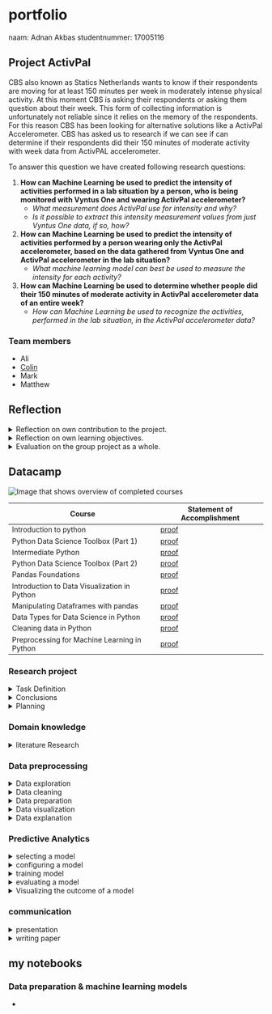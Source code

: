 # portfolio
naam: Adnan Akbas
studentnummer: 17005116

## Project ActivPal
CBS also known as Statics Netherlands wants to know if their respondents are moving for at least 150 minutes per week in
moderately intense physical activity. At this moment CBS is asking their respondents or asking them question about 
their week.  This form of collecting information is unfortunately not reliable since it relies on the  memory 
of the respondents.  For this reason CBS has been looking for alternative solutions like a ActivPal Accelerometer. CBS 
has asked us to research if we can see if  can determine if their respondents did their 150 minutes of moderate 
activity with week data from ActivPAL accelerometer.

To answer this question we have created following research questions:

 1. **How can Machine Learning be used to predict the intensity of activities performed in a lab situation by a person, who is being monitored with Vyntus One and wearing ActivPal accelerometer?**
	 - *What measurement does ActivPal use for intensity and why?*
	 -  *Is it possible to extract this intensity measurement values from just Vyntus One data, if so, how?*
 2. **How can Machine Learning be used to predict the intensity of activities performed by a person wearing only the ActivPal accelerometer, based on the data gathered from Vyntus One and ActivPal accelerometer in the lab situation?**
	 - *What machine learning model can best be used to measure the intensity for each activity?*
 3. **How can Machine Learning be used to determine whether people did their 150 minutes of moderate activity in ActivPal accelerometer data of an entire week?**
	 -  *How can Machine Learning be used to recognize the activities, performed in the lab situation, in the ActivPal accelerometer data?*



### Team members
- Ali
- [Colin](https://github.com/colinrw/ActivPal-Portfolio)
- Mark
- Matthew

## Reflection

<details> <summary>Reflection on own contribution to the project.</summary>

**situation**

**task**

**action**

**result**

**reflection**

</details>

<details> <summary>Reflection on own learning objectives.</summary>

**situation**

**task**

**action**

**result**

**reflection**

</details>

<details> <summary>Evaluation on the group project as a whole.</summary>

**situation**

**task**

**action**

**result**

**reflection**

</details>


## Datacamp
  ![Image that shows overview of completed courses](evidence/images/datacamp.PNG)

 |Course|Statement of Accomplishment|
 |------|---------------------------|
 | Introduction to python |[proof](evidence/datacamp/introduction_to_python.pdf)|
 | Python Data Science Toolbox (Part 1) |[proof](evidence/datacamp/python_data_science_toolbox_part_1.pdf)|
 | Intermediate Python |[proof](evidence/datacamp/intermediate_python.pdf)|
 | Python Data Science Toolbox (Part 2) |[proof](evidence/datacamp/python_data_science_toolbox_part_2.pdf)|
 | Pandas Foundations |[proof](evidence/datacamp/pandas_foundations.pdf)|
 | Introduction to Data Visualization in Python |[proof](evidence/datacamp/introduction_to_data_visualization_in_python.pdf) |
 | Manipulating Dataframes with pandas |[proof](evidence/datacamp/manipulating_dataframes_with_pandas.pdf)|
 | Data Types for Data Science in Python |[proof](evidence/datacamp/data_types_for_data_science_in_python.pdf)|
 | Cleaning data in Python |[proof](evidence/datacamp/cleaning_data_in_python.pdf)|
 | Preprocessing for Machine Learning in Python |[proof](evidence/datacamp/preprocessing_for_machine_learning_in_python.pdf)|


### Research project
<details> <summary>Task Definition</summary>

In the research plan, I have written the second iteration of the problem domain/context while my teammates have worked on other parts. 
Where they have defined the research question among others. In the second iteration, I have processed the feedback we got from one of our teachers. 


``
Statistics Netherlands (CBS) has the wish to see if their respondents are moving for at least 150
minutes per week in moderately intense physical activity.
Currently, they are measuring by asking their respondent or health surveys. The issue with this is
that people are not very good at estimating the time they spent on moving and sport. This of course
causes that they don't have very reliable data to work with. Therefor CBS has been looking into
alternatives like the ActivPal accelerometer in combination with machine learning to give better and
more accurate results when measuring the intensity of certain activities.
Because of this the CBS started to collect lab tests and started to measure the movements of 41
correspondents in their regular workweek by using the Activepal Accelerator. It's our job to analyse,
structure and build machine learning algorithms based on the collected data to see if we can
determine if people adhere to (inter)national norm for physical activities and if we could measure
the intensity of movement (without the heart rate information).
``

src: [research_plan.pdf](evidence/documents/research_plan.pdf)

</details>

<details> <summary>Conclusions</summary>

Colin and I have written the conclusion in the paper. First, we discussed what the conclusion should be. Then I have
written the first iteration of the conclusion. Colin has written the second, third and fourth iteration of the conclusion.
Each iteration we discussed if the written conclusion is right or if it needs to change. 

Conclusion from the paper:
```
This research shows that it is possible to use Machine Learning to determine if people did their 150 minutes of moderate
 activity within a week. The only issue with this determination lies with the reliability and accuracy of the models 
that make this determination. Recognizing which activity is performed can be predicted with fairly high accuracy, 
the only issue comes with predicting cycling light and heavy. The acceleration data of these activities is almost 
identical and therefore harder to differentiate between. The reason why it is not possible to accurately determine 
if the respondent reached the 150 minutes is because the MET prediction models are overfitting on the training data set.
 This is caused by not having enough respondent characteristics data for the models to generalize. After analysing the 
results of the MET models, we concluded that the MET models were not able to accurately predict the MET values. This 
resulted in not being able to accurately determine if the respondents have done their 150 minutes of moderate intense activity.  
```

</details>

<details> <summary>Planning</summary>

At the beginning of our project, we have decided that we will use Jira as our scrum board, will implement Scrum in our way and won't follow it to the detail.

Our process looked as follows. At the start of each sprint, we decided what the sprint goal is. With a goal in mind, we created tasks which each team member could choose and take it on themself.
Each task can be modified, removed or created while the sprint was going on but it always after discussing with the group.
At 9:30 am from Monday to Friday we were holding a stand-up. At the stand-up we discussed what we did a day earlier, going to today and if we are stuck with something.
We also held retrospectives at the end of each sprint, where we discussed our progress and teamwork.

## My role in scrum
I didn't have a specific role in the scrum process other than a developer but I did actively participate in each phase of the scrum process. At the sprint planning, I have actively created the task after discussing with the team. At the same time, I would assign a task to myself unless other team members would want them. In some cases, we would assign multiple members to a task.  Jira inherently doesn't support assigning multiple members to a task. That's why we would write the names of the assigned members to the tasks.
Each morning I would join the stand-up with my other team members and explain what I did yesterday, what I am gonna do today and if I need help.  At the end of each sprint, I would join retrospective and give my input. I would say what we did well, what didn't go well and what I wish next sprint would get better.

[More information on our take](topics/research_project/planning.md)

</details>

### Domain knowledge

<details> <summary>literature Research</summary>

I have found following literature:
- [Random forest classifier by Tin Kam Ho](evidence/documents/random_forest_classifier_tin_kam_ho.pdf)
- [An Activity Recognition Framework Deploying the Random Forest Classifier and A Single Optical Heart Rate Monitoring and Triaxial Accelerometer Wrist-Band](evidence/documents/activity_recognition_framework_deploying_the_random_forest_classififier.pdf)

</details>


### Data preprocessing
<details> <summary>Data exploration</summary>

I tried to get an idea if there was a pattern in my dataset. If I say pattern I mean that the acceleration data has 
certain behaviour for an activity. The image below does show it quite clearly that each activity has a unique pattern.
 The only exception here is that cycling light and heavy looks quite the same.  At the time I excepted that the activity
  recognition model would have some difficulty to keep them apart.

![Image that shows plots which show in turn patterns of each activity](evidence/images/combination.png)
[Src of the image](evidence/python_notebook/activity_visualization.pdf)

[More Examples](topics/data_preprocessing/data_exploration.md)

</details>

<details> <summary>Data cleaning</summary>

Our dataset was provided by CBS in cleaned state, so there was not much cleaning to do.

</details>

<details> <summary>Data preparation</summary>

I have developed almost all of the data preparation code for Activity Recognition model. First I have developed a 
function that extracts features from accelerometer dataset of a respondent. In this function, we are creating new features which summarize a certain time range.
I specifically created the features standard deviation and mean of Y and Z-axis. Mathew worked on the features mean and standard deviation of the X-axis. I just copied the Mathew code and modified for my use. 
In the end, I am also removing any rows that have any null values.

````python
def extract_features_from_correspondent(correspondent):
    features_df = pd.DataFrame(columns=features_columns, index=pd.to_datetime([]))

    # Getting dataset for a correspodent
    activities_df = read_functions.read_activities(correspondent)
        
    for activity_name in activities:
        activity = activities_df.loc[activity_name]
        if not activity.empty:
            start_time = activity.start
            stop_time = activity.stop
            activpal_df = activpal.read_data(correspondent, start_time, stop_time)

            # denormalizing dataset
            activpal_df['x'] = math_helper.convert_value_to_g(activpal_df['pal_accX'])
            activpal_df['y'] = math_helper.convert_value_to_g(activpal_df['pal_accY'])
            activpal_df['z'] = math_helper.convert_value_to_g(activpal_df['pal_accZ'])

            date_range = pd.date_range(start_time, stop_time, freq=str(segment_size) + 'S')
            
            for time in date_range:
                segment_time = time + pd.DateOffset(seconds=segment_size)
                activpal_segment = activpal_df[(activpal_df.index >= time) & (activpal_df.index < segment_time)]

                stdev_x =  statistics.stdev(activpal_segment['x']) if len(activpal_segment['x']) >= 2 else 0
                mean_x = activpal_segment['x'].mean()

                stdev_y =  statistics.stdev(activpal_segment['y']) if len(activpal_segment['y']) >= 2 else 0
                mean_y = activpal_segment['y'].mean()

                stdev_z =  statistics.stdev(activpal_segment['z']) if len(activpal_segment['z']) >= 2 else 0
                mean_z = activpal_segment['z'].mean()  


                features_df.loc[segment_time] = [stdev_x, mean_x, stdev_y, mean_y, stdev_z, mean_z, activity_name]

    features_df.dropna(how='any', inplace=True)

    return features_df
````

I have also developed a function that makes it easier to create one dataset where all features dataset from respondents merged.

````python
def extract_features_from_correspondents(correspodents):
    all_features_df = pd.DataFrame(index=pd.to_datetime([]))

    for correspodent in correspodents:
        print("Extracting " + correspodent)
        
        features_df     = extract_features_from_correspondent(correspodent)
        all_features_df = pd.concat([all_features_df, features_df])
    
    print("Done extracting features")

    return all_features_df

def extract_features_from_all_correspondents(exclude_test_correspodent = True):
    
    exclude_directory = ['output', 'throughput', 'Test data','.ipynb_checkpoints']
    exclude_respodents = ['BMR015','BMR025','BMR027', 'BMR035', 'BMR051', 'BMR054', 'BMR060', 'BMR099', 'BMR100']
    
    exclude = exclude_respodents + exclude_directory
    
    if (exclude_test_correspodent):
        exclude = exclude + test_users
    
    correspodents = []
    
    for directory in os.walk('../../data'):
        if directory[0] == '../../data':
            correspodents = directory[1]
            
    for exclude_item in exclude:
        if exclude_item in correspodents:
            correspodents.remove(exclude_item)
        
    return extract_features_from_correspondents(correspodents)
```` 

Next, I am converting activity labels to binary categories so that model can use them.

````python
features_dataset[activity_columns] = 0

#features_dataset.loc[(features_dataset['activiteit'] == 'springen'), 'activity_jumping'] = 1
#features_dataset.loc[(features_dataset['activiteit'] == 'traplopen'), 'activity_traplopen'] = 1
features_dataset.loc[(features_dataset['activiteit'] == 'lopen'), 'activity_walking'] = 1
features_dataset.loc[(features_dataset['activiteit'] == 'rennen'), 'activity_running'] = 1
features_dataset.loc[(features_dataset['activiteit'] == 'staan'), 'activity_standing'] = 1
features_dataset.loc[(features_dataset['activiteit'] == 'zitten'), 'activity_sitten'] = 1
features_dataset.loc[(features_dataset['activiteit'] == 'fietsen licht'), 'activity_cycling_light'] = 1
features_dataset.loc[(features_dataset['activiteit'] == 'fietsen zwaar'), 'activity_cycling_heavy'] = 1

features_dataset.drop('activiteit', axis=1, inplace=True)
````


All of the provided code can be found in each of these python notebooks below:
- [all_steps_activity recognition_final_version_split_cycling_12_1_seconds](evidence/python_notebook/all_steps_activity_recognition_final_version_split_cycling_12_1_seconds.pdf)
- [all_steps_activity recognition_final_version_split_cycling_8_9_seconds](evidence/python_notebook/all_steps_activity_recognition_final_version_split_cycling_8_9_seconds.pdf)
- [all_steps_activity recognition_final_version_split_cycling_7_seconds](evidence/python_notebook/all_steps_activity_recognition_final_version_split_cycling_7_seconds.pdf)
 
[More Examples](topics/data_preprocessing/data_preparation.md)

</details>

<details> <summary>Data visualization</summary>
To get an idea what kind of features we could use I did some research into our data.
I made a line plot for each activity for different respondents.  The image below shows clearly that each activity has a unique pattern. So with this information, I concluded that we could use standard deviation and mean of each axis as features. 

![Image that shows plots which show in turn patterns of each activity](evidence/images/combination.png)
[Src of the image](evidence/python_notebook/activity_visualization.pdf)
</details>

<details> <summary>Data explanation</summary>

I have written the first version of the subject "subjects" of the chapter "data" where I described the characteristics of our subject.
I have also written the first version of the subchapter "study design" of the chapter "data".


CBS provided us ActivPAL accelerometer dataset, Vytnus dataset and activity log file of each of 31 respondents. They also provided us data from other devices but these were not used in our project. We also got an excel file where they described the characteristics of the respondents.  
  
**Activity log dataset**

This dataset was used for developing both MET-regression en activity recognition models. In the case of Activity recognition models, it was used to label accelerometer data.

| column | datatype | description | 
|--------|----------|-------------|
|activiteit| text | the name of an activity| 
| start| text |The date and time when an activity was started  | 
| stop| text|The date and time when an activity ended | 

**Vyntus  dataset** 
  
Vyntus is a device which analyzes the breathing of a person. The Vyntus dataset contains a lot of features but we only used specific features in the MET-regression models 
  
| column | datatype | description|   
|--------|----------|------------|  
|vyn_time| timestamp| The date and time when breathing is analyzed |   
| vyn_VO2 | int | rate of oxygen consumption | 

**ActivPAL dataset** 

This dataset was both used to develop both MET-regression and activity recognition models

| column | datatype | description|   
|--------|----------|------------|  
|pal_time| timestamp| The date and time when accelerometer data is recorded |   
| pal_accX| int | scaled value of gravitational acceleration of the X axis | 
| pal_accY| int | scaled value of gravitational acceleration of the Y axis | 
| pal_accZ| int | scaled value of gravitational acceleration of the Z axis | 

</details>


### Predictive Analytics

<details> <summary>selecting a model</summary>

The model I selected for recognizing activity was based on a paper and experiments.  The paper [detection of type, duration and intensity of physical activity using an accelerometer](evidence/documents/physical_activity_recognition.pdf) showed us that they were able to recognize activity with high accuracy on their acceleration dataset.  For this reason  I experimented with decision tree and I saw some great results. After looking into more depth into decision tree and getting some suggestions from teacher I started to experiment with random forest model. The reason for this is that decision trees tend to overfit and with how random forest model work it would less do so.

So I looked at accuracy, precision and recall of random forest and decision tree model on the validation dataset. What I saw was that random forest model gave us the best results on all metrics as you can also see below:


**Validation results**

| Model | Accuracy | Precision | Recall |  
|-------|----------|-----------|--------|  
|Decision tree |0.96|0.96|0.96|  
|Random forest |0.97|0.98|0.98|  
  
Evidence: [all_steps_activity_recognition.ipyn](../../evidence/python_notebook/all_steps_activity_recognition.ipynb)
I do need to tell you that these results were from a validation/training dataset which I balanced it.


</details>

<details> <summary>configuring a model</summary>

There is allot of hyperparameters to configure in random forest model.  The paper  [An Activity Recognition Framework Deploying the Random Forest Classifier and A Single Optical Heart Rate Monitoring and Triaxial Accelerometer Wrist-Band](evidence/documents/activity_recognition_framework_deploying_the_random_forest_classififier.pdf)
 also uses the random forest model to recognize activities from acceleration data. The hyper parameters configuration in that paper was the same as default configuration used in RandomForestClassfier from sckit but only**n_estimators**parameter was modified. I didn't find a reason to modify the rest of the hyper parameters.

So to configure the**n_estimators**which means the number of trees I created a script. It automatically chooses the number of trees that gives the highest amount of accuracy on the validation dataset.

```python
    n_estimator_numbers = range(10,200,1)
    print(n_estimator_numbers)

    for i in n_estimator_numbers:
        rfc_t = RandomForestClassifier(n_estimators=i, random_state=0)
        rfc_t.fit(train_x, train_y)

        predictions = rfc_t.predict(valid_x)
        accuracy_scores.append(accuracy_score(valid_y, predictions, normalize=True))

    np_accuracy_scores = np.array(accuracy_scores)
    number_of_trees = np.argmax(np_accuracy_scores)  + 10
```

src: [all_steps_activity_recognition_final_version_split_cycling_time_segment](evidence/python_notebook/all_steps_activity_recognition_final_version_split_cycling_time_segment.pdf)

Running this script for each time segment I quickly found the best time segment size and best amount of trees. In the table below you can find the results sorted on cross_val_accuracy:

| Time segment size | number_of_trees | accuracy | precision | recall | cross_val_accuracy | cross_val_precision | cross_val_recall |
|-------------------|-----------------|----------|-----------|--------|--------------------|---------------------|------------------|
| 7.0 | 203 | 0.952673| 0.953509 | 0.952673 | 0.827059| 0.843252 | 0.827059 |
|12.1|93|0.968373|0.969834|0.968373|0.822249|0.836513|0.822249|
|8.9|171|0.962306|0.963374|0.962306|0.817187|0.836683|0.817187|
|8.4|141|0.954974|0.956978|0.954974|0.817032|0.834617|0.817032|
|12.0|21|0.949025|0.954751|0.949025|0.816752|0.841591|0.816752|

</details>


<details> <summary>training model</summary>

For training purposes, I have split my dataset into training and validation dataset. 80% of the dataset is used for training and 20% of the dataset is used for validation. For this, I have made use of the function train_test_split from sci-kit learn as seen below.

```python
x = features_dataset[features_columns[:-1]]
y = features_dataset[activity_columns]

## split
x_train, x_valid, y_train, y_valid = train_test_split(x, y, test_size=0.2, random_state=0)
```
Checking random forest model on the validation dataset. I found that it didn't underfit at all and it overfitted very little. I have added the results below:

| Time segment size | number_of_trees | accuracy | precision | recall| 
|-------------------|-----------------|----------|-----------|-------|  
| 7.0 | 203 | 0.95| 0.95 | 0.95 |
|12.1|93|0.96|0.96|0.96| 
|8.9|171|0.94|0.94|0.94|

These results were quite high and got me a bit suspicious. So i used k-fold cross validation and got a bit more realistic results as you can see below.

|Time segment size |number of trees | accuracy| precision | recall  |  
|------------------|----------------|---------|-----------|---------|  
| 7.0 | 203 | 0.83 (+/- 0.04)| 0.84 (+/- 0.04) |  0.83 (+/- 0.04) |  
|12.1|93|0.82 (+/- 0.05)| 0.84 (+/- 0.04)|0.82 (+/- 0.05)|  
|8.9|171|0.82 (+/- 0.04)| 0.84 (+/- 0.04)|0.82 (+/- 0.04)|

So I didn't take any actions to remedy overfitting or underfitting because it wasn't needed. I am quite happy with these results

evidences:

- [all_steps_activity recognition_final_version_split_cycling_12_1_seconds](evidence/python_notebook/all_steps_activity_recognition_final_version_split_cycling_12_1_seconds.pdf)
- [all_steps_activity recognition_final_version_split_cycling_8_9_seconds](evidence/python_notebook/all_steps_activity_recognition_final_version_split_cycling_8_9_seconds.pdf)
- [all_steps_activity recognition_final_version_split_cycling_7_seconds](evidence/python_notebook/all_steps_activity_recognition_final_version_split_cycling_7_seconds.pdf)
 


</details>

<details> <summary>evaluating a model</summary>

**validation dataset**

| Time segment size | number of trees | accuracy | precision | recall |
|-------------------|-----------------|----------|-----------|--------|
| 7.0 | 203 | 0.95| 0.95 | 0.95 |
|12.1|93|0.96|0.96|0.96| 
|8.9|171|0.94|0.94|0.94|

**Test dataset**

| Time segment size | number of trees | accuracy | precision | recall |
|-------------------|-----------------|----------|-----------|--------|
| 7.0 | 203 | 0.84| 0.84 | 0.84 |
|12.1|93|0.85|0.85|0.85| 
|8.9|171|0.86|0.86|0.86|


**k-fold cross-validation(5 folds)  on train/validation dataset**

| Time segment size | number of trees | accuracy | precision | recall  |  
|-------------------|-----------------|----------|-----------|---------|
| 7.0 | 203 | 0.83 (+/- 0.04)| 0.84 (+/- 0.04) |  0.83 (+/- 0.04) |  
|12.1|93|0.82 (+/- 0.05)| 0.84 (+/- 0.04)|0.82 (+/- 0.05)|  
|8.9|171|0.82 (+/- 0.04)| 0.84 (+/- 0.04)|0.82 (+/- 0.04)|


src:

- [all_steps_activity recognition_final_version_split_cycling_12_1_seconds](evidence/python_notebook/all_steps_activity_recognition_final_version_split_cycling_12_1_seconds.pdf)
- [all_steps_activity recognition_final_version_split_cycling_8_9_seconds](evidence/python_notebook/all_steps_activity_recognition_final_version_split_cycling_8_9_seconds.pdf)
- [all_steps_activity recognition_final_version_split_cycling_7_seconds](evidence/python_notebook/all_steps_activity_recognition_final_version_split_cycling_7_seconds.pdf)

Looking at these results I can conclude that dataset summerized with time segment size 8.9 seconds gives best result.

</details>



<details> <summary>Visualizing the outcome of a model</summary>

##### confusion matrix
I have created multiple confusion matrix of the model prediction on validation and test datasets. 
With this, I could see clearly where the model has difficulty. I have added an example below where you can see that 
my model has al lot of difficulty with light and heavy cycling.

Confusion matrix on test dataset with segment size of 7 seconds

![Confusion matrix on test dataset](evidence/images/confusion_matrix_test.png)
src: [all_steps_activity recognition_final_version_split_cycling_7_seconds](evidence/python_notebook/all_steps_activity_recognition_final_version_split_cycling_7_seconds.pdf)


#### plotting weekdata

I have worked together with Ali on application to analyze week data. I have developed the part which plots week data analyzes results.
This gives great insight into how the model performs on real data. Below you can find an example on the day worth of accelerometer data.

![Plot on day data](evidence/images/plot_day%20of_week_data.png)

</details>


### communication
<details> <summary>presentation</summary>

| Week | Contrubition | Link |
|------|--------------|------|
|1|No presentation||
|2|Contributed to the presentation by adding content to dia 5|[Week 2 presentation](evidence/presentations/week_2_internal.pdf)|
|3|Contributed to the presentation by adding content to dia 4 and I gave the presentation.|[Week 3 presentation](evidence/presentations/week_3_internal.pdf)|
|4|Contributed to the presentation by adding content to dia 2, 3, 12 and 13|[Week 4 presentation](evidence/presentations/week_4_external.pdf)|
|5|Contributed to the presentation by adding content to dia 3|[Week 5 presentation](evidence/presentations/week_5_internal.pdf)|
|6|Contributed to the presentation by adding content to dia 4, 5 and 6|[Week 6 presentation](evidence/presentations/week_6_internal.pdf)|
|7|Contributed to the presentation by adding content to dia 6 and I gave the presentation.|[Week 7 presentation](evidence/presentations/week_7_internal.pdf)|
|8|Contributed to the presentation by adding content to dia 8, 9, 10 and 11.|[Week 8 presentation](evidence/presentations/week_8_external.pdf)|
|9|Contributed to the presentation by adding content to dia 4.| [Week 9 presentation](evidence/presentations/week_9_internal.pdf)|
|10|Contributed to the presentation by adding content to dia 5 with Ali Safdari| [Week 10 presentation](evidence/presentations/week_10_internal.pdf)|
|11|Contributed to the presentation by adding content to dia 4.| [Week 11 presentation](evidence/presentations/week_11_internal.pdf)|
|12||
|13|Contributed to the presentation by adding content to dia 4.| [Week 13 presentation](evidence/presentations/week_13_external.pdf)|
|14|Contributed to the presentation by adding content to dia 4 and I gave the presentation| [Week 14 presentation](evidence/presentations/week_14_internal.pdf)|
|15|I didn't contribute anything | [Week 15 presentation](evidence/presentations/week_15_internal.pdf)|

</details>

<details> <summary>writing paper</summary>

|Contribution|Iteration|Chapter|Link|
|------------|---------|-------|----|
|Wrote 1e iteration together with Ali Safdari. I tried to write it alone but I couldn't put the infromation about the method in the right way. Ali wrote the text while I told him what needs to be in the paper.|1| Subchapter activity recognition of chapter method|[1e iteration of subchapter acitivity recognition chapter method](evidence/paper_chapters/method_activity_recognition_version_1.pdf)|
|Processed feedback from my teammates |2| Subchapter activity recognition of chapter method|[2e iteration of subchapter acitivity recognition of chapter method](evidence/paper_chapters/method_activity_recognition_version_2.pdf)|
|Processed feedback from my teammates |3| Subchapter activity recognition of chapter method|[3e iteration of subchapter acitivity recognition of chapter method](evidence/paper_chapters/method_activity_recognition_version_3.pdf)|
|Wrote 1e iteration |1| Subchapter activity recognition of chapter result|[1e iteration of subchapter acitivity recognition of chapter result](evidence/paper_chapters/result_activity_recognition_version_1.pdf)|
|Processed feedback from my teammates|2| Subchapter activity recognition of chapter result|[2e iteration of subchapter acitivity recognition of chapter result](evidence/paper_chapters/result_activity_recognition_version_2.pdf)|
|Processed feedback from my teammates|3| Subchapter activity recognition of chapter result|[3e iteration of subchapter acitivity recognition of chapter result](evidence/paper_chapters/result_activity_recognition_version_3.pdf)|
|Wrote 1e iteration |1|subchapter study design of chapter data|[1e iteration of subchapter study design of chapter data](evidence/paper_chapters/data_study_design_version_1.pdf)|
|Wrote 1e iteration |1|subchapter subjects of chapter data|[subchapter subjects of chapter data](evidence/paper_chapters/data_subjects_version_1.pdf)|
|I have some fixed small issues |4| Subchapter activity recognition of chapter method|[4e iteration of subchapter acitivity recognition of chapter method](evidence/paper_chapters/method_activity_recognition_version_4.pdf)|
|I have some fixed small issues |4| Subchapter activity recognition of chapter result|[4e iteration of subchapter acitivity recognition of chapter result](evidence/paper_chapters/result_activity_recognition_version_4.pdf)|

</details>


## my notebooks

### Data preparation & machine learning models

- 
